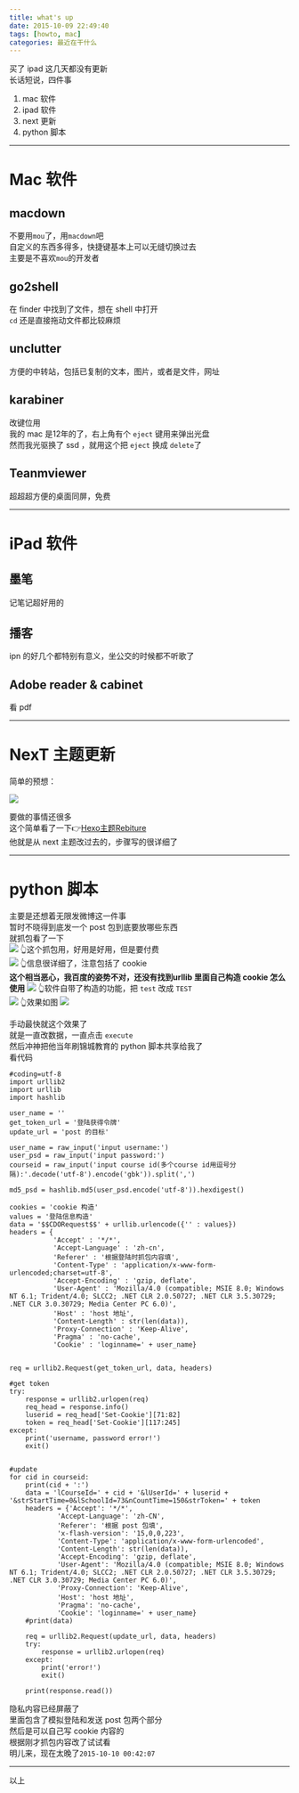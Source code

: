 ```yaml
---
title: what's up
date: 2015-10-09 22:49:40
tags: [howto, mac]
categories: 最近在干什么
---
```

买了 ipad 这几天都没有更新  
长话短说，四件事  
1. mac 软件
2. ipad 软件
3. next 更新
4. python 脚本  
  

<!--more-->
***
# Mac 软件
## macdown
不要用`mou`了，用`macdown`吧  
自定义的东西多得多，快捷键基本上可以无缝切换过去  
主要是不喜欢`mou`的开发者  
## go2shell
在 finder 中找到了文件，想在 shell 中打开  
`cd` 还是直接拖动文件都比较麻烦
## unclutter
方便的中转站，包括已复制的文本，图片，或者是文件，网址
## karabiner
改键位用  
我的 mac 是12年的了，右上角有个 `eject` 键用来弹出光盘  
然而我光驱换了 ssd ，就用这个把 `eject` 换成 `delete`了
## Teanmviewer
超超超方便的桌面同屏，免费
*** 
# iPad 软件
## 墨笔
记笔记超好用的
## 播客
ipn 的好几个都特别有意义，坐公交的时候都不听歌了
## Adobe reader & cabinet
看 pdf
***
# NexT 主题更新
简单的预想：  

![](//ww1.sinaimg.cn/large/a243ad6cjw1ewvaglhr5sj20j60chmz7.jpg)

要做的事情还很多  
这个简单看了一下👉[Hexo主题Rebiture](//zodiacg.net/2015/05/hexo-theme-rebiture/)  
他就是从 next 主题改过去的，步骤写的很详细了
***
# python 脚本
主要是还想着无限发微博这一件事  
暂时不晓得到底发一个 post 包到底要放哪些东西  
就抓包看了一下  
![](//ww4.sinaimg.cn/large/a243ad6cjw1ewvauk3ec3j20ja09ujsz.jpg)
👆这个抓包用，好用是好用，但是要付费  
![](//ww2.sinaimg.cn/large/a243ad6cjw1ewvd57mlykj20m908ewfg.jpg)
👆信息很详细了，注意包括了 cookie  
**这个相当恶心，我百度的姿势不对，还没有找到urllib 里面自己构造 cookie 怎么使用**
![](//ww1.sinaimg.cn/large/a243ad6cjw1ewvauio5twj20p70cudhi.jpg)
👆软件自带了构造的功能，把 `test` 改成 `TEST`  
![](//ww2.sinaimg.cn/large/a243ad6cjw1ewvaugoysmj208i0a074u.jpg)
👆效果如图
![](//ww3.sinaimg.cn/large/a243ad6cjw1ewvb0cekgdj20hb0nb40h.jpg)

手动最快就这个效果了  
就是一直改数据，一直点击 `execute`  
然后冲神把他当年刷锦城教育的 python 脚本共享给我了  
看代码
```
#coding=utf-8
import urllib2
import urllib
import hashlib

user_name = ''
get_token_url = '登陆获得令牌'
update_url = 'post 的目标'

user_name = raw_input('input username:')
user_psd = raw_input('input password:')
courseid = raw_input('input course id(多个course id用逗号分隔):'.decode('utf-8').encode('gbk')).split(',')

md5_psd = hashlib.md5(user_psd.encode('utf-8')).hexdigest()

cookies = 'cookie 构造'
values = '登陆信息构造'
data = '$$CDORequest$$' + urllib.urlencode({'' : values})
headers = {
           'Accept' : '*/*',
           'Accept-Language' : 'zh-cn',
           'Referer' : '根据登陆时抓包内容填',
           'Content-Type' : 'application/x-www-form-urlencoded;charset=utf-8',
           'Accept-Encoding' : 'gzip, deflate',
           'User-Agent' : 'Mozilla/4.0 (compatible; MSIE 8.0; Windows NT 6.1; Trident/4.0; SLCC2; .NET CLR 2.0.50727; .NET CLR 3.5.30729; .NET CLR 3.0.30729; Media Center PC 6.0)',
           'Host' : 'host 地址',
           'Content-Length' : str(len(data)),
           'Proxy-Connection' : 'Keep-Alive',
           'Pragma' : 'no-cache',
           'Cookie' : 'loginname=' + user_name}


req = urllib2.Request(get_token_url, data, headers)

#get token
try:
    response = urllib2.urlopen(req)
    req_head = response.info()
    luserid = req_head['Set-Cookie'][71:82]
    token = req_head['Set-Cookie'][117:245]
except:
    print('username, password error!')
    exit()


#update
for cid in courseid:
    print(cid + ':')
    data = 'lCourseId=' + cid + '&lUserId=' + luserid + '&strStartTime=0&lSchoolId=73&nCountTime=150&strToken=' + token
    headers = {'Accept': '*/*',
            'Accept-Language': 'zh-CN',
            'Referer': '根据 post 包填',
            'x-flash-version': '15,0,0,223',
            'Content-Type': 'application/x-www-form-urlencoded',
            'Content-Length': str(len(data)),
            'Accept-Encoding': 'gzip, deflate',
            'User-Agent': 'Mozilla/4.0 (compatible; MSIE 8.0; Windows NT 6.1; Trident/4.0; SLCC2; .NET CLR 2.0.50727; .NET CLR 3.5.30729; .NET CLR 3.0.30729; Media Center PC 6.0)',
            'Proxy-Connection': 'Keep-Alive',
            'Host': 'host 地址',
            'Pragma': 'no-cache',
            'Cookie': 'loginname=' + user_name}
    #print(data)

    req = urllib2.Request(update_url, data, headers)
    try:
        response = urllib2.urlopen(req)
    except:
        print('error!')
        exit()

    print(response.read())

```
隐私内容已经屏蔽了  
里面包含了模拟登陆和发送 post 包两个部分  
然后是可以自己写 cookie 内容的  
根据刚才抓包内容改了试试看  
明儿来，现在太晚了`2015-10-10 00:42:07`
***
以上


